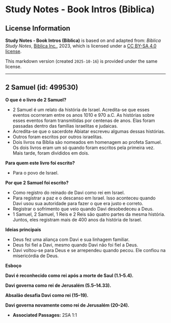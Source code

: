 # Study Notes - Book Intros (Biblica)

## License Information

**Study Notes - Book Intros (Biblica)** is based on and adapted from: _Biblica Study Notes_, [Biblica Inc.](https://www.biblica.com/), 2023, which is licensed under a [CC BY-SA 4.0 license](https://creativecommons.org/licenses/by-sa/4.0/legalcode.en).

This markdown version (created `2025-10-16`) is provided under the same license.



--------------------------------

## 2 Samuel (id: 499530)

**O que é o livro de 2 Samuel?**

* 2 Samuel é um relato da história de Israel. Acredita\-se que esses eventos ocorreram entre os anos 1010 e 970 a.C. As histórias sobre esses eventos foram transmitidas por centenas de anos. Elas foram passadas dentro das famílias israelitas e judaicas.
* Acredita\-se que o sacerdote Abiatar escreveu algumas dessas histórias.
* Outros foram escritos por outros israelitas.
* Dois livros na Bíblia são nomeados em homenagem ao profeta Samuel. Os dois livros eram um só quando foram escritos pela primeira vez. Mais tarde, foram divididos em dois.

**Para quem este livro foi escrito?**

* Para o povo de Israel.

**Por que 2 Samuel foi escrito?**

* Como registro do reinado de Davi como rei em Israel.
* Para registrar a paz e o descanso em Israel. Isso aconteceu quando Davi usou sua autoridade para fazer o que era justo e correto.
* Registrar o sofrimento que veio quando Davi desobedeceu a Deus.
* 1 Samuel, 2 Samuel, 1 Reis e 2 Reis são quatro partes da mesma história. Juntos, eles registram mais de 400 anos da história de Israel.

**Ideias principais**

* Deus fez uma aliança com Davi e sua linhagem familiar.
* Deus foi fiel a Davi, mesmo quando Davi não foi fiel a Deus.
* Davi voltou\-se para Deus e se arrependeu quando pecou. Ele confiou na misericórdia de Deus.

**Esboço**

**Davi é reconhecido como rei após a morte de Saul (1\.1–5\.4\).**

**Davi governa como rei de Jerusalém (5\.5­–14\.33\).**

**Absalão desafia Davi como rei (15–19\).**

**Davi governa novamente como rei de Jerusalém (20–24\).**

* **Associated Passages:** 2SA 1:1

